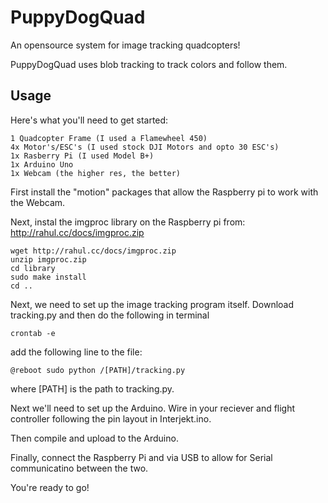 PuppyDogQuad
============

An opensource system for image tracking quadcopters!

PuppyDogQuad uses blob tracking to track colors and follow them. 

Usage
-----------------------

Here's what you'll need to get started:
```
1 Quadcopter Frame (I used a Flamewheel 450)
4x Motor's/ESC's (I used stock DJI Motors and opto 30 ESC's)
1x Rasberry Pi (I used Model B+)
1x Arduino Uno 
1x Webcam (the higher res, the better)
```
First install the "motion" packages that allow the Raspberry pi to work with the Webcam.

Next, instal the imgproc library on the Raspberry pi from: http://rahul.cc/docs/imgproc.zip

```
wget http://rahul.cc/docs/imgproc.zip
unzip imgproc.zip
cd library 
sudo make install
cd ..

```

Next, we need to set up the image tracking program itself. Download tracking.py and then do the following in terminal

```
crontab -e

```

add the following line to the file:

```
@reboot sudo python /[PATH]/tracking.py

```

where [PATH] is the path to tracking.py.

Next we'll need to set up the Arduino. Wire in your reciever and flight controller following the pin layout in Interjekt.ino.

Then compile and upload to the Arduino.

Finally, connect the Raspberry Pi and via USB to allow for Serial communicatino between the two.

You're ready to go!
